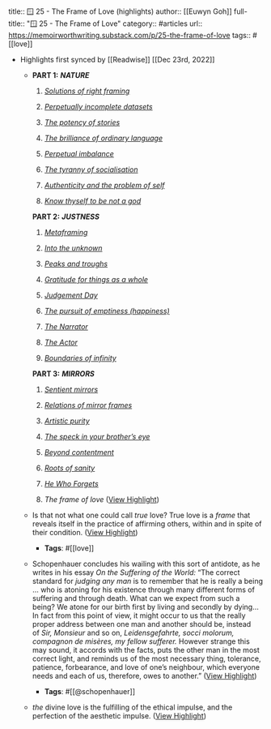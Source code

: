 title:: 🪟 25 - The Frame of Love (highlights)
author:: [[Euwyn Goh]]
full-title:: "🪟 25 - The Frame of Love"
category:: #articles
url:: https://memoirworthwriting.substack.com/p/25-the-frame-of-love
tags:: #[[love]]

- Highlights first synced by [[Readwise]] [[Dec 23rd, 2022]]
	- **PART 1:** ***NATURE***
	  
	  1.  *[Solutions of right framing](https://memoirworthwriting.substack.com/p/preface-to-a-memoir-worth-writing)*
	    
	  2.  *[Perpetually incomplete datasets](https://memoirworthwriting.substack.com/p/-2-perpetually-incomplete-datasets)*
	    
	  3.  *[The potency of stories](https://memoirworthwriting.substack.com/p/-3-the-potency-of-stories)*
	    
	  4.  *[The brilliance of ordinary language](https://memoirworthwriting.substack.com/p/-4-the-brilliance-of-ordinary-language)*
	    
	  5.  *[Perpetual imbalance](https://memoirworthwriting.substack.com/p/-5-perpetual-imbalance)*
	    
	  6.  *[The tyranny of socialisation](https://memoirworthwriting.substack.com/p/-6-the-tyranny-of-socialisation)*
	    
	  7.  *[Authenticity and the problem of self](https://memoirworthwriting.substack.com/p/-7-authenticity-and-the-problem-of)*
	    
	  8.  *[Know thyself to be not a god](https://memoirworthwriting.substack.com/p/-8-know-thyself-to-be-not-a-god)*
	    
	  
	  **PART 2:** ***JUSTNESS***
	  
	  1.  *[Metaframing](https://memoirworthwriting.substack.com/p/-9-metaframing?utm_source=url)*
	    
	  2.  *[Into the unknown](https://memoirworthwriting.substack.com/p/-10-into-the-unknown?s=w)*
	    
	  3.  *[Peaks and troughs](https://memoirworthwriting.substack.com/p/-11-peaks-and-troughs?s=w)*
	    
	  4.  *[Gratitude for things as a whole](https://memoirworthwriting.substack.com/p/-12-gratitude-for-things-as-a-whole?s=w)*
	    
	  5.  *[Judgement Day](https://memoirworthwriting.substack.com/p/-13-judgement-day?s=w)*
	    
	  6.  *[The pursuit of emptiness (happiness)](https://memoirworthwriting.substack.com/p/-14-the-pursuit-of-emptiness-happiness?s=w)*
	    
	  7.  *[The Narrator](https://memoirworthwriting.substack.com/p/-15-the-art-of-suffering?s=w)*
	    
	  8.  *[The Actor](https://memoirworthwriting.substack.com/p/-16-the-actor?s=w)*
	    
	  9.  *[Boundaries of infinity](https://memoirworthwriting.substack.com/p/-17-boundaries-of-infinity?s=w)*
	    
	  
	  **PART 3:** ***MIRRORS***
	  
	  1.  *[Sentient mirrors](https://memoirworthwriting.substack.com/p/-18-sentient-mirrors)*
	    
	  2.  *[Relations of mirror frames](https://memoirworthwriting.substack.com/p/-19-relations-of-mirror-frames)*
	    
	  3.  *[Artistic purity](https://memoirworthwriting.substack.com/p/-20-artistic-purity)*
	    
	  4.  *[The speck in your brother’s eye](https://memoirworthwriting.substack.com/p/-21-the-speck-in-your-brothers-eye)*
	    
	  5.  *[Beyond contentment](https://memoirworthwriting.substack.com/p/-22-beyond-contentment)*
	    
	  6.  *[Roots of sanity](https://memoirworthwriting.substack.com/p/-23-roots-of-sanity)*
	    
	  7.  *[He Who Forgets](https://memoirworthwriting.substack.com/p/24-he-who-forgets)*
	    
	  8.  *The frame of love* ([View Highlight](https://read.readwise.io/read/01gmy3h0s1rpz54fqjpww8ektc))
	- Is that not what one could call *true* love? True love is a *frame* that reveals itself in the practice of affirming others, within and in spite of their condition. ([View Highlight](https://read.readwise.io/read/01gmy3hkw51s6kn2bmtgj4h13q))
		- **Tags**: #[[love]]
	- Schopenhauer concludes his wailing with this sort of antidote, as he writes in his essay *On the Suffering of the World:* “The correct standard for *judging any man* is to remember that he is really a being … who is atoning for his existence through many different forms of suffering and through death. What can we expect from such a being? We atone for our birth first by living and secondly by dying… In fact from this point of view, it might occur to us that the really proper address between one man and another should be, instead of *Sir, Monsieur* and so on, *Leidensgefahrte, socci molorum, compagnon de misères, my fellow sufferer.* However strange this may sound, it accords with the facts, puts the other man in the most correct light, and reminds us of the most necessary thing, tolerance, patience, forbearance, and love of one’s neighbour, which everyone needs and each of us, therefore, owes to another.” ([View Highlight](https://read.readwise.io/read/01gmy3kdjh2sy2zq729kw3djzv))
		- **Tags**: #[[@schopenhauer]]
	- *the* divine love is the fulfilling of the ethical impulse, and the perfection of the aesthetic impulse. ([View Highlight](https://read.readwise.io/read/01gmy3n1zg25cxf4styhwvk4jg))